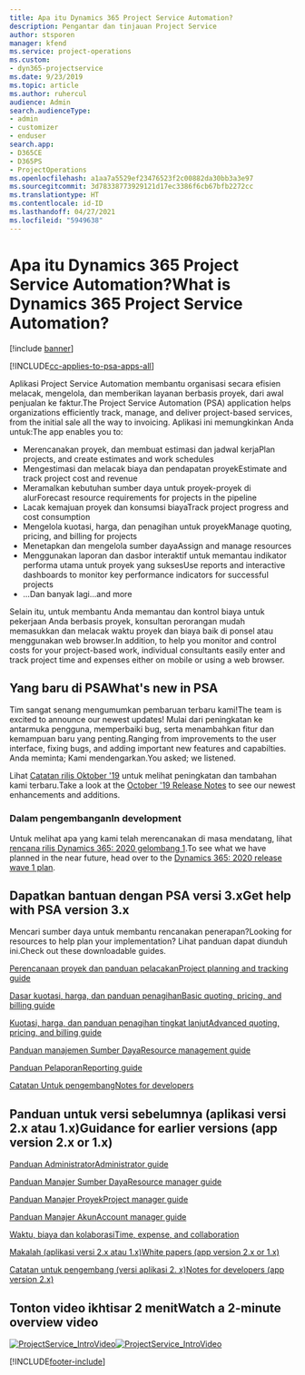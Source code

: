 ```yaml
---
title: Apa itu Dynamics 365 Project Service Automation?
description: Pengantar dan tinjauan Project Service
author: stsporen
manager: kfend
ms.service: project-operations
ms.custom:
- dyn365-projectservice
ms.date: 9/23/2019
ms.topic: article
ms.author: ruhercul
audience: Admin
search.audienceType:
- admin
- customizer
- enduser
search.app:
- D365CE
- D365PS
- ProjectOperations
ms.openlocfilehash: a1aa7a5529ef23476523f2c00882da30bb3a3e97
ms.sourcegitcommit: 3d78338773929121d17ec3386f6cb67bfb2272cc
ms.translationtype: HT
ms.contentlocale: id-ID
ms.lasthandoff: 04/27/2021
ms.locfileid: "5949638"
---
```

# <a name="what-is-dynamics-365-project-service-automation"></a><span data-ttu-id="e1d09-103">Apa itu Dynamics 365 Project Service Automation?</span><span class="sxs-lookup"><span data-stu-id="e1d09-103">What is Dynamics 365 Project Service Automation?</span></span>

[!include [banner](../includes/psa-now-project-operations.md)]

[!INCLUDE[cc-applies-to-psa-apps-all](../includes/cc-applies-to-psa-apps-all.md)]

<span data-ttu-id="e1d09-104">Aplikasi Project Service Automation membantu organisasi secara efisien melacak, mengelola, dan memberikan layanan berbasis proyek, dari awal penjualan ke faktur.</span><span class="sxs-lookup"><span data-stu-id="e1d09-104">The Project Service Automation (PSA) application helps organizations efficiently track, manage, and deliver project-based services, from the initial sale all the way to invoicing.</span></span> <span data-ttu-id="e1d09-105">Aplikasi ini memungkinkan Anda untuk:</span><span class="sxs-lookup"><span data-stu-id="e1d09-105">The app enables you to:</span></span>

- <span data-ttu-id="e1d09-106">Merencanakan proyek, dan membuat estimasi dan jadwal kerja</span><span class="sxs-lookup"><span data-stu-id="e1d09-106">Plan projects, and create estimates and work schedules</span></span>
- <span data-ttu-id="e1d09-107">Mengestimasi dan melacak biaya dan pendapatan proyek</span><span class="sxs-lookup"><span data-stu-id="e1d09-107">Estimate and track project cost and revenue</span></span>
- <span data-ttu-id="e1d09-108">Meramalkan kebutuhan sumber daya untuk proyek-proyek di alur</span><span class="sxs-lookup"><span data-stu-id="e1d09-108">Forecast resource requirements for projects in the pipeline</span></span>
- <span data-ttu-id="e1d09-109">Lacak kemajuan proyek dan konsumsi biaya</span><span class="sxs-lookup"><span data-stu-id="e1d09-109">Track project progress and cost consumption</span></span>
- <span data-ttu-id="e1d09-110">Mengelola kuotasi, harga, dan penagihan untuk proyek</span><span class="sxs-lookup"><span data-stu-id="e1d09-110">Manage quoting, pricing, and billing for projects</span></span>
- <span data-ttu-id="e1d09-111">Menetapkan dan mengelola sumber daya</span><span class="sxs-lookup"><span data-stu-id="e1d09-111">Assign and manage resources</span></span>
- <span data-ttu-id="e1d09-112">Menggunakan laporan dan dasbor interaktif untuk memantau indikator performa utama untuk proyek yang sukses</span><span class="sxs-lookup"><span data-stu-id="e1d09-112">Use reports and interactive dashboards to monitor key performance indicators for successful projects</span></span>
- <span data-ttu-id="e1d09-113">...Dan banyak lagi</span><span class="sxs-lookup"><span data-stu-id="e1d09-113">...and more</span></span>

<span data-ttu-id="e1d09-114">Selain itu, untuk membantu Anda memantau dan kontrol biaya untuk pekerjaan Anda berbasis proyek, konsultan perorangan mudah memasukkan dan melacak waktu proyek dan biaya baik di ponsel atau menggunakan web browser.</span><span class="sxs-lookup"><span data-stu-id="e1d09-114">In addition, to help you monitor and control costs for your project-based work, individual consultants easily enter and track project time and expenses either on mobile or using a web browser.</span></span>

## <a name="whats-new-in-psa"></a><span data-ttu-id="e1d09-115">Yang baru di PSA</span><span class="sxs-lookup"><span data-stu-id="e1d09-115">What's new in PSA</span></span>
<span data-ttu-id="e1d09-116">Tim sangat senang mengumumkan pembaruan terbaru kami!</span><span class="sxs-lookup"><span data-stu-id="e1d09-116">The team is excited to announce our newest updates!</span></span> <span data-ttu-id="e1d09-117">Mulai dari peningkatan ke antarmuka pengguna, memperbaiki bug, serta menambahkan fitur dan kemampuan baru yang penting.</span><span class="sxs-lookup"><span data-stu-id="e1d09-117">Ranging from improvements to the user interface, fixing bugs, and adding important new features and capabilties.</span></span> <span data-ttu-id="e1d09-118">Anda meminta; Kami mendengarkan.</span><span class="sxs-lookup"><span data-stu-id="e1d09-118">You asked; we listened.</span></span>

<span data-ttu-id="e1d09-119">Lihat [Catatan rilis Oktober '19](/dynamics365-release-plan/2019wave2/index) untuk melihat peningkatan dan tambahan kami terbaru.</span><span class="sxs-lookup"><span data-stu-id="e1d09-119">Take a look at the [October '19 Release Notes](/dynamics365-release-plan/2019wave2/index) to see our newest enhancements and additions.</span></span>

### <a name="in-development"></a><span data-ttu-id="e1d09-120">Dalam pengembangan</span><span class="sxs-lookup"><span data-stu-id="e1d09-120">In development</span></span>
<span data-ttu-id="e1d09-121">Untuk melihat apa yang kami telah merencanakan di masa mendatang, lihat [rencana rilis Dynamics 365: 2020 gelombang 1](/dynamics365-release-plan/2020wave1/index).</span><span class="sxs-lookup"><span data-stu-id="e1d09-121">To see what we have planned in the near future, head over to the [Dynamics 365: 2020 release wave 1 plan](/dynamics365-release-plan/2020wave1/index).</span></span>

## <a name="get-help-with-psa-version-3x"></a><span data-ttu-id="e1d09-122">Dapatkan bantuan dengan PSA versi 3.x</span><span class="sxs-lookup"><span data-stu-id="e1d09-122">Get help with PSA version 3.x</span></span>
<span data-ttu-id="e1d09-123">Mencari sumber daya untuk membantu rencanakan penerapan?</span><span class="sxs-lookup"><span data-stu-id="e1d09-123">Looking for resources to help plan your implementation?</span></span> <span data-ttu-id="e1d09-124">Lihat panduan dapat diunduh ini.</span><span class="sxs-lookup"><span data-stu-id="e1d09-124">Check out these downloadable guides.</span></span>

 [<span data-ttu-id="e1d09-125">Perencanaan proyek dan panduan pelacakan</span><span class="sxs-lookup"><span data-stu-id="e1d09-125">Project planning and tracking guide</span></span>](../psa/implementation-guides/project-planning-tracking.md)

 [<span data-ttu-id="e1d09-126">Dasar kuotasi, harga, dan panduan penagihan</span><span class="sxs-lookup"><span data-stu-id="e1d09-126">Basic quoting, pricing, and billing guide</span></span>](../psa/implementation-guides/begin-quoting-pricing-billing.md)

 [<span data-ttu-id="e1d09-127">Kuotasi, harga, dan panduan penagihan tingkat lanjut</span><span class="sxs-lookup"><span data-stu-id="e1d09-127">Advanced quoting, pricing, and billing guide</span></span>](../psa/implementation-guides/adv-quoting-pricing-billing.md)

 [<span data-ttu-id="e1d09-128">Panduan manajemen Sumber Daya</span><span class="sxs-lookup"><span data-stu-id="e1d09-128">Resource management guide</span></span>](../psa/implementation-guides/resource-management-guide.md)

 [<span data-ttu-id="e1d09-129">Panduan Pelaporan</span><span class="sxs-lookup"><span data-stu-id="e1d09-129">Reporting guide</span></span>](../psa/implementation-guides/reporting-guide.md)

 [<span data-ttu-id="e1d09-130">Catatan Untuk pengembang</span><span class="sxs-lookup"><span data-stu-id="e1d09-130">Notes for developers</span></span>](../psa/developer-guides/overview-dev-notes-v3.x.md)

## <a name="guidance-for-earlier-versions-app-version-2x-or-1x"></a><span data-ttu-id="e1d09-131">Panduan untuk versi sebelumnya (aplikasi versi 2.x atau 1.x)</span><span class="sxs-lookup"><span data-stu-id="e1d09-131">Guidance for earlier versions (app version 2.x or 1.x)</span></span>
 [<span data-ttu-id="e1d09-132">Panduan Administrator</span><span class="sxs-lookup"><span data-stu-id="e1d09-132">Administrator guide</span></span>](../psa/admin-guide.md)

 [<span data-ttu-id="e1d09-133">Panduan Manajer Sumber Daya</span><span class="sxs-lookup"><span data-stu-id="e1d09-133">Resource manager guide</span></span>](../psa/resource-manager-guide.md)

 [<span data-ttu-id="e1d09-134">Panduan Manajer Proyek</span><span class="sxs-lookup"><span data-stu-id="e1d09-134">Project manager guide</span></span>](../psa/project-manager-guide.md)

 [<span data-ttu-id="e1d09-135">Panduan Manajer Akun</span><span class="sxs-lookup"><span data-stu-id="e1d09-135">Account manager guide</span></span>](../psa/account-manager-guide.md)

 [<span data-ttu-id="e1d09-136">Waktu, biaya dan kolaborasi</span><span class="sxs-lookup"><span data-stu-id="e1d09-136">Time, expense, and collaboration</span></span>](../psa/time-expense-collaboration-guide.md)

 [<span data-ttu-id="e1d09-137">Makalah (aplikasi versi 2.x atau 1.x)</span><span class="sxs-lookup"><span data-stu-id="e1d09-137">White papers (app version 2.x or 1.x)</span></span>](../psa/white-papers.md)

 [<span data-ttu-id="e1d09-138">Catatan untuk pengembang (versi aplikasi 2. x)</span><span class="sxs-lookup"><span data-stu-id="e1d09-138">Notes for developers (app version 2.x)</span></span>](../psa/developer-guides/add-custom-qoi-forms-v2.x.md)

 ## <a name="watch-a-2-minute-overview-video"></a><span data-ttu-id="e1d09-139">Tonton video ikhtisar 2 menit</span><span class="sxs-lookup"><span data-stu-id="e1d09-139">Watch a 2-minute overview video</span></span>
 <a name="heroArea"></a> <span data-ttu-id="e1d09-140">[![ProjectService_IntroVideo](../psa/media/project-service-intro-video.png "ProjectService_IntroVideo")](https://go.microsoft.com/fwlink/p/?LinkId=799457)</span><span class="sxs-lookup"><span data-stu-id="e1d09-140">[![ProjectService_IntroVideo](../psa/media/project-service-intro-video.png "ProjectService_IntroVideo")](https://go.microsoft.com/fwlink/p/?LinkId=799457)</span></span>




[!INCLUDE[footer-include](../includes/footer-banner.md)]